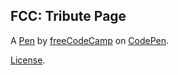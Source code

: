 FCC: Tribute Page
-----------------


A [Pen](https://codepen.io/freeCodeCamp/pen/zNqgVx) by [freeCodeCamp](https://codepen.io/freeCodeCamp) on [CodePen](https://codepen.io).

[License](https://codepen.io/freeCodeCamp/pen/zNqgVx/license).